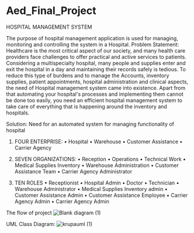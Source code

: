 # Aed_Final_Project
HOSPITAL MANAGEMENT SYSTEM

The purpose of hospital management application is used for managing, monitoring and controlling the system in a Hospital.
Problem Statement:
Healthcare is the most critical aspect of our society, and many health care providers face challenges to offer practical and active services to patients. Considering a multispecialty hospital, many people and supplies enter and exit the hospital in a day and maintaining their records safely is tedious. To reduce this type of burdens and to manage the Accounts, inventory supplies, patient appointments, hospital administration and clinical aspects, the need of Hospital management system came into existence.
Apart from that automating your hospital's processes and implementing them cannot be done too easily, you need an efficient hospital management system to take care of everything that is happening around the inventory and hospitals.

Solution:
Need for an automated system for managing functionality of hospital

1.	FOUR ENTERPRISE:
    •	Hospital
    •	Warehouse
    •	Customer Assistance
    •	Carrier Agency

2.	SEVEN ORGANIZATIONS:
    •	Reception
    •	Operations
    •	Technical Work
    •	Medical Supplies Inventory
    •	Warehouse Administration
    •	Customer Assistance Team
    •	Carrier Agency Administrator

3.	TEN ROLES
    •	Receptionist
    •	Hospital Admin
    •	Doctor
    •	Technician
    •	Warehouse Administrator
    •	Medical Supplies Inventory admin
    •	Customer Assistance Admin
    •	Customer Assistance Employee
    •	Carrier Agency Admin
    •	Carrier Agency Admin
    

The flow of project
![Blank diagram (1)](https://user-images.githubusercontent.com/114635170/206961865-0607ec2e-727d-426d-a650-ce3ab2170431.jpeg)


UML Class Diagram:
![krupauml (1)](https://user-images.githubusercontent.com/114635170/206958798-46e78da0-dff3-4279-909a-1f4eab638fca.png)

 
